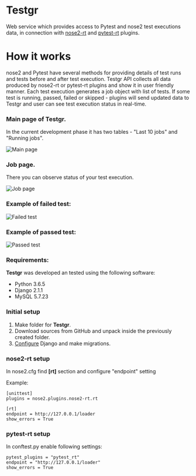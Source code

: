 # Testgr
Web service which provides access to Pytest and nose2 test executions data, in connection with [nose2-rt](https://github.com/and-sm/nose2-rt) and [pytest-rt](https://github.com/and-sm/pytest-rt) plugins.
# How it works
nose2 and Pytest have several methods for providing details of test runs and tests before and after test execution. Testgr API collects all data produced by nose2-rt or pytest-rt plugins and show it in user friendly manner.
Each test execution generates a job object with list of tests. If some test is running, passed, failed or skipped - plugins will send updated data to Testgr and user can see test execution status in real-time.

### Main page of Testgr. 
In the current development phase it has two tables - "Last 10 jobs" and "Running jobs".

![Main page](https://i.imgur.com/THA0YOG.png)

### Job page. 
There you can observe status of your test execution. 

![Job page](https://i.imgur.com/lzPGk3V.png)

### Example of failed test:
![Failed test](https://i.imgur.com/Whr8kVG.png)

### Example of passed test:
![Passed test](https://i.imgur.com/6hg3tzQ.png)
### Requirements:
**Testgr** was developed an tested using the following software:
* Python 3.6.5
* Django 2.1.1
* MySQL 5.7.23

### Initial setup
1. Make folder for **Testgr**.
2. Download sources from GitHub and unpack inside the previously created folder.
3. [Configure](https://docs.djangoproject.com/en/2.1/topics/install/) Django and make migrations.

### nose2-rt setup

In nose2.cfg find **[rt]** section and configure "endpoint" setting

Example: 
```
[unittest]
plugins = nose2.plugins.nose2-rt.rt

[rt]
endpoint = http://127.0.0.1/loader
show_errors = True
```

### pytest-rt setup

In conftest.py enable following settings:
```
pytest_plugins = "pytest_rt"  
endpoint = "http://127.0.0.1/loader"  
show_errors = True
```
